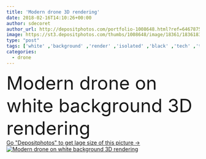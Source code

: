 ```yaml
---
title: 'Modern drone 3D rendering'
date: 2018-02-16T14:10:26+00:00
author: sdecoret
author_url: http://depositphotos.com/portfolio-1008648.html?ref=64678756
image: https://st3.depositphotos.com/thumbs/1008648/image/18361/183618384/api_thumb_450.jpg?forcejpeg=true
type: "post"
tags: ['white' ,'background' ,'render' ,'isolated' ,'black' ,'tech' ,'technology' ,'toy' ,'3d' ,'futuristic' ,'professional' ,'camera' ,'photographer' ,'remote' ,'future' ,'delivery' ,'fly' ,'military' ,'watching' ,'control' ,'propeller' ,'aircraft' ,'helicopter' ,'spy' ,'surveillance' ,'aviation' ,'aerial' ,'Pilot' ,'less' ,'Filming' ,'controller' ,'civil' ,'missile' ,'rotor' ,'rotorcraft' ,'Civilian' ,'controlled' ,'drone' ,'pilotless' ,'3d rendering' ,'flying machine' ,'model aircraft making' ]
categories: 
  - drone
---
```

<div aling="center">
            <font size="60"> Modern drone on white background 3D rendering</font>   
</div>
<div>
    <a href='https://depositphotos.com/183618384/stock-photo-modern-drone-3d-rendering.html?ref=64678756' target=_blank > Go "Depositphotos" to get lage size of this picture ->
        <img href='https://depositphotos.com/183618384/stock-photo-modern-drone-3d-rendering.html?ref=64678756' src='https://st3.depositphotos.com/1008648/18361/i/950/depositphotos_183618384-stock-photo-modern-drone-3d-rendering.jpg?forcejpeg=true' alt='Modern drone on white background 3D rendering' >
    </a>
</div>
